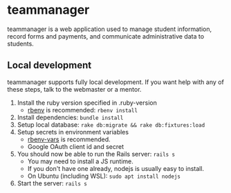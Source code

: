 # teammanager

teammanager is a web application used to manage student information, record forms and payments, and communicate administrative data to students.


## Local development

teammanager supports fully local development. If you want help with any of these steps, talk to the webmaster or a mentor.

1. Install the ruby version specified in .ruby-version
    - [rbenv](https://github.com/rbenv/rbenv) is recommended: `rbenv install`
2. Install dependencies: `bundle install`
3. Setup local database: `rake db:migrate && rake db:fixtures:load`
4. Setup secrets in environment variables
    - [rbenv-vars](https://github.com/rbenv/rbenv-vars) is recommended.
    - Google OAuth client id and secret
5. You should now be able to run the Rails server: `rails s`
    - You may need to install a JS runtime.
    - If you don't have one already, nodejs is usually easy to install.
    - On Ubuntu (including WSL): `sudo apt install nodejs`
6. Start the server: `rails s`
